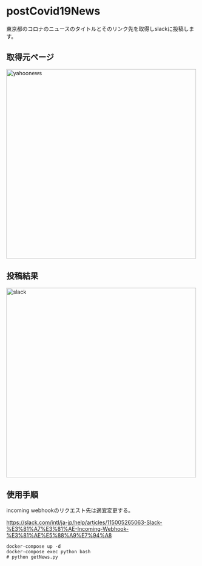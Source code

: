# postCovid19News
東京都のコロナのニュースのタイトルとそのリンク先を取得しslackに投稿します。

## 取得元ページ

<img width="500" alt="yahoonews" src="https://user-images.githubusercontent.com/71859553/121776917-6a2b7f80-cbca-11eb-843a-3a7adee54f33.png">

## 投稿結果

<img width="500" alt="slack" src="https://user-images.githubusercontent.com/71859553/121776953-9e06a500-cbca-11eb-9b8f-aa1b7da6d25c.png">

## 使用手順

incoming webhookのリクエスト先は適宜変更する。

https://slack.com/intl/ja-jp/help/articles/115005265063-Slack-%E3%81%A7%E3%81%AE-Incoming-Webhook-%E3%81%AE%E5%88%A9%E7%94%A8

```
docker-compose up -d
docker-compose exec python bash
# python getNews.py
```

